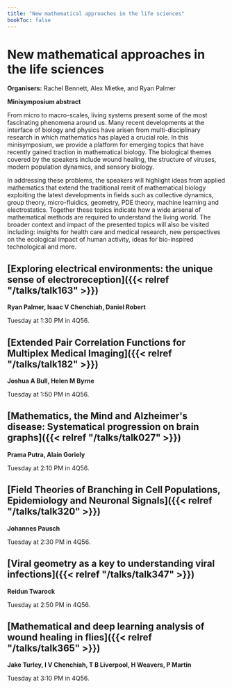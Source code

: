 ```yaml
---
title: "New mathematical approaches in the life sciences"
bookToc: false
---
```


# New mathematical approaches in the life sciences

**Organisers:** Rachel Bennett, Alex Mietke, and Ryan Palmer

**Minisymposium abstract**

From micro to macro-scales, living systems present some of the most fascinating phenomena around us. Many recent developments at the interface of biology and physics have arisen from multi-disciplinary research in which mathematics has played a crucial role. In this minisymposium, we provide a platform for emerging topics that have recently gained traction in mathematical biology. The biological themes covered by the speakers include wound healing, the structure of viruses, modern population dynamics, and sensory biology.
 
In addressing these problems, the speakers will highlight ideas from applied mathematics that extend the traditional remit of mathematical biology exploiting the latest developments in fields such as collective dynamics, group theory, micro-fluidics, geometry, PDE theory, machine learning and electrostatics. Together these topics indicate how a wide arsenal of mathematical methods are required to understand the living world. The broader context and impact of the presented topics will also be visited including: insights for health care and medical research, new perspectives on the ecological impact of human activity, ideas for bio-inspired technological and more.




## [Exploring electrical environments: the unique sense of electroreception]({{< relref "/talks/talk163" >}})

**Ryan Palmer, Isaac V Chenchiah, Daniel Robert**

Tuesday at 1:30 PM in 4Q56.


## [Extended Pair Correlation Functions for Multiplex Medical Imaging]({{< relref "/talks/talk182" >}})

**Joshua A Bull, Helen M Byrne**

Tuesday at 1:50 PM in 4Q56.


## [Mathematics, the Mind and Alzheimer's disease: Systematical progression on brain graphs]({{< relref "/talks/talk027" >}})

**Prama Putra, Alain Goriely**

Tuesday at 2:10 PM in 4Q56.


## [Field Theories of Branching in Cell Populations, Epidemiology and Neuronal Signals]({{< relref "/talks/talk320" >}})

**Johannes Pausch**

Tuesday at 2:30 PM in 4Q56.


## [Viral geometry as a key to understanding viral infections]({{< relref "/talks/talk347" >}})

**Reidun Twarock**

Tuesday at 2:50 PM in 4Q56.


## [Mathematical and deep learning analysis of wound healing in flies]({{< relref "/talks/talk365" >}})

**Jake Turley, I V Chenchiah, T B Liverpool, H Weavers, P Martin**

Tuesday at 3:10 PM in 4Q56.


